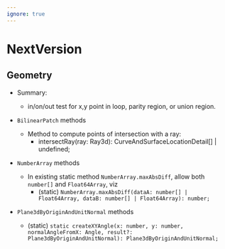 ```yaml
---
ignore: true
---
```

# NextVersion

## Geometry

* Summary:
  * in/on/out test for x,y point in loop, parity region, or union region.

* `BilinearPatch` methods
  * Method to compute points of intersection with a ray:
    * intersectRay(ray: Ray3d): CurveAndSurfaceLocationDetail[] | undefined;
* `NumberArray` methods
  * In existing static method `NumberArray.maxAbsDiff`, allow both `number[]` and `Float64Array`, viz
    * (static) `NumberArray.maxAbsDiff(dataA: number[] | Float64Array, dataB: number[] | Float64Array): number;`
* `Plane3dByOriginAndUnitNormal` methods
  * (static) `static createXYAngle(x: number, y: number, normalAngleFromX: Angle, result?: Plane3dByOriginAndUnitNormal): Plane3dByOriginAndUnitNormal;`
